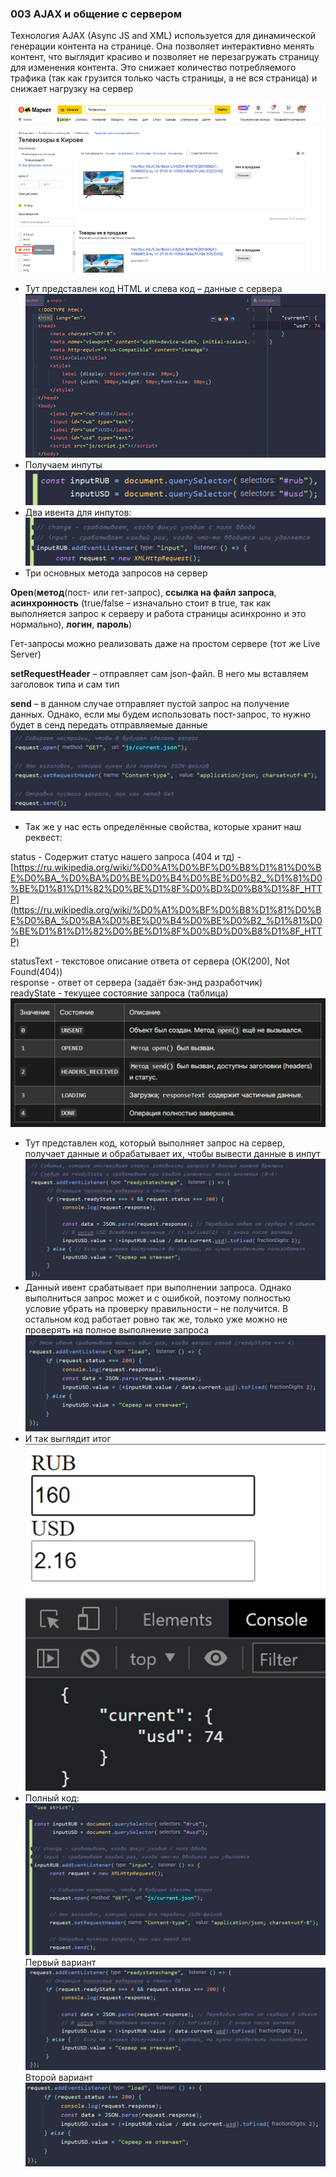 ### **003 AJAX и общение с сервером**

Технология AJAX (Async JS and XML) используется для динамической генерации контента на странице. Она позволяет интерактивно менять контент, что выглядит красиво и позволяет не перезагружать страницу для изменения контента. Это снижает количество потребляемого трафика (так как грузится только часть страницы, а не вся страница) и снижает нагрузку на сервер

![](_png/Pasted%20image%2020220909180338.png)
- Тут представлен код HTML и слева код – данные с сервера
![](_png/Pasted%20image%2020220909180345.png)
- Получаем инпуты
![](_png/Pasted%20image%2020220909180349.png)
- Два ивента для инпутов:
![](_png/Pasted%20image%2020220909180352.png)
- Три основных метода запросов на сервер

**Open**(**метод**(пост- или гет-запрос), **ссылка на файл запроса**, **асинхронность** (true/false – изначально стоит в true, так как выполняется запрос к серверу и работа страницы асинхронно и это нормально), **логин**, **пароль**)

Гет-запросы можно реализовать даже на простом сервере (тот же Live Server)

**setRequestHeader** – отправляет сам json-файл. В него мы вставляем заголовок типа и сам тип

**send** – в данном случае отправляет пустой запрос на получение данных. Однако, если мы будем использовать пост-запрос, то нужно будет в сенд передать отправляемые данные
![](_png/Pasted%20image%2020220909180359.png)
- Так же у нас есть определённые свойства, которые хранит наш реквест:

status - Содержит статус нашего запроса (404 и тд) - [https://ru.wikipedia.org/wiki/%D0%A1%D0%BF%D0%B8%D1%81%D0%BE%D0%BA_%D0%BA%D0%BE%D0%B4%D0%BE%D0%B2_%D1%81%D0%BE%D1%81%D1%82%D0%BE%D1%8F%D0%BD%D0%B8%D1%8F_HTTP](https://ru.wikipedia.org/wiki/%D0%A1%D0%BF%D0%B8%D1%81%D0%BE%D0%BA_%D0%BA%D0%BE%D0%B4%D0%BE%D0%B2_%D1%81%D0%BE%D1%81%D1%82%D0%BE%D1%8F%D0%BD%D0%B8%D1%8F_HTTP)

statusText - текстовое описание ответа от сервера (OK(200), Not Found(404))  
response - ответ от сервера (задаёт бэк-энд разработчик)  
readyState - текущее состояние запроса (таблица)
![](_png/Pasted%20image%2020220909180405.png)
- Тут представлен код, который выполняет запрос на сервер, получает данные и обрабатывает их, чтобы вывести данные в инпут
![](_png/Pasted%20image%2020220909180410.png)
- Данный ивент срабатывает при выполнении запроса. Однако выполниться запрос может и с ошибкой, поэтому полностью условие убрать на проверку правильности – не получится. В остальном код работает ровно так же, только уже можно не проверять на полное выполнение запроса
![](_png/Pasted%20image%2020220909180416.png)
- И так выглядит итог
![](_png/Pasted%20image%2020220909180420.png)
- Полный код:
![](_png/Pasted%20image%2020220909180425.png)
Первый вариант
![](_png/Pasted%20image%2020220909180430.png)
Второй вариант
![](_png/Pasted%20image%2020220909180433.png)